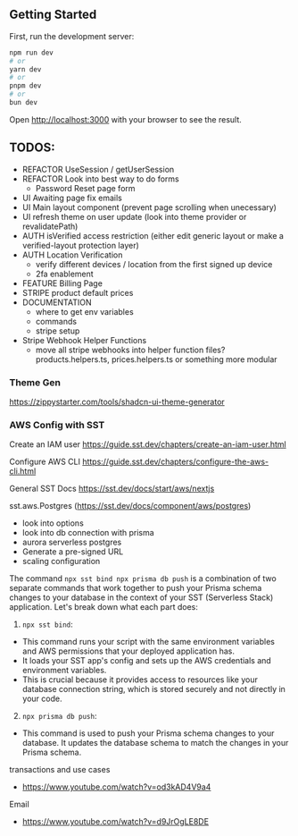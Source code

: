 ## Getting Started

First, run the development server:

```bash
npm run dev
# or
yarn dev
# or
pnpm dev
# or
bun dev
```

Open [http://localhost:3000](http://localhost:3000) with your browser to see the result.

## TODOS:

- REFACTOR UseSession / getUserSession
- REFACTOR Look into best way to do forms
  - Password Reset page form
- UI Awaiting page fix emails
- UI Main layout component (prevent page scrolling when unecessary)
- UI refresh theme on user update (look into theme provider or revalidatePath)
- AUTH isVerified access restriction (either edit generic layout or make a verified-layout protection layer)
- AUTH Location Verification
  - verify different devices / location from the first signed up device
  - 2fa enablement
- FEATURE Billing Page
- STRIPE product default prices
- DOCUMENTATION
  - where to get env variables
  - commands
  - stripe setup
- Stripe Webhook Helper Functions
  - move all stripe webhooks into helper function files? products.helpers.ts, prices.helpers.ts or something more modular

### Theme Gen

https://zippystarter.com/tools/shadcn-ui-theme-generator

### AWS Config with SST

Create an IAM user
https://guide.sst.dev/chapters/create-an-iam-user.html

Configure AWS CLI
https://guide.sst.dev/chapters/configure-the-aws-cli.html

General SST Docs
https://sst.dev/docs/start/aws/nextjs

sst.aws.Postgres (https://sst.dev/docs/component/aws/postgres)

- look into options
- look into db connection with prisma
- aurora serverless postgres
- Generate a pre-signed URL
- scaling configuration

The command `npx sst bind npx prisma db push` is a combination of two separate commands that work together to push your Prisma schema changes to your database in the context of your SST (Serverless Stack) application. Let's break down what each part does:

1. `npx sst bind`:

- This command runs your script with the same environment variables and AWS permissions that your deployed application has.
- It loads your SST app's config and sets up the AWS credentials and environment variables.
- This is crucial because it provides access to resources like your database connection string, which is stored securely and not directly in your code.

2. `npx prisma db push`:

- This command is used to push your Prisma schema changes to your database. It updates the database schema to match the changes in your Prisma schema.

transactions and use cases

- https://www.youtube.com/watch?v=od3kAD4V9a4

Email

- https://www.youtube.com/watch?v=d9JrOgLE8DE
